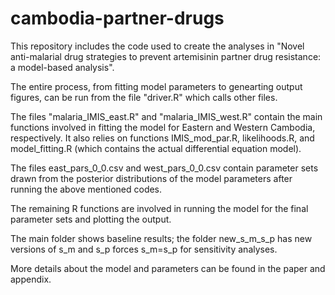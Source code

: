 # cambodia-partner-drugs

This repository includes the code used to create the analyses in "Novel anti-malarial drug strategies to prevent artemisinin partner drug resistance: a model-based analysis". 

The entire process, from fitting model parameters to genearting output figures, can be run from the file "driver.R" which calls other files.

The files "malaria_IMIS_east.R" and "malaria_IMIS_west.R" contain the main functions involved in fitting the model for Eastern and Western Cambodia, respectively. It also relies on functions IMIS_mod_par.R, likelihoods.R, and model_fitting.R (which contains the actual differential equation model).

The files east_pars_0_0.csv and west_pars_0_0.csv contain parameter sets drawn from the posterior distributions of the model parameters after running the above mentioned codes.

The remaining R functions are involved in running the model for the final parameter sets and plotting the output.

The main folder shows baseline results; the folder new_s_m_s_p has new versions of s_m and s_p forces s_m=s_p for sensitivity analyses.

More details about the model and parameters can be found in the paper and appendix.

